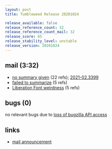 ```yaml
---
layout: post
title: Tumbleweed Release 20201024

release_available: false
release_reference_count: 32
release_reference_count_mail: 32
release_score: 65
release_stability_level: unstable
release_version: 20201024
---
```


## mail (3:32)

- [no summary given](https://github.com/boombatower/tumbleweed-review/issues/10) (22 refs); [2021-02.3399](https://github.com/boombatower/tumbleweed-review/issues/10)
- [failed to summarize](https://lists.opensuse.org/opensuse-factory/2020-10/msg00275.html) (5 refs)
- [Liberation Font weirdness](https://lists.opensuse.org/opensuse-factory/2020-10/msg00308.html) (5 refs)

## bugs (0)

<!--more-->

no relevant bugs due to [loss of bugzilla API access](https://bugzilla.opensuse.org/show_bug.cgi?id=1157722)



## links

- [mail announcement](https://github.com/boombatower/tumbleweed-review/issues/10)
